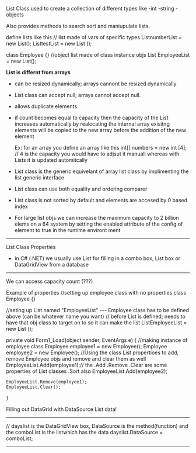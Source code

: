 List Class
used to create a collection of different types like
-int
-string
-objects

Also provides methods to search  sort and maniupulate lists.

define lists like this
// list made of vars of specific types
List<int>numberList = new List<int>();
List<string>testList = new List <string>();

class Employee
{}
//object list made of class instance objs
List <Employee> EmployeeList = new List<Employee>();


**List is differnt from arrays**
- can be resized dynamically; arrays cannont be resized dynamically
- List class can accept null; arrays cannot accept null.
- allows duplicate elements
- if count becomes equal to capacity then the capacity of the
  List increases automatically by realocating the internal array
  exisitng elements will be copied to the new array before the addition of the new element 

  Ex: for an array you define an array like this int[] numbers = new int [4]; // 4 is the capacity 
  you would have to adjsut it manuall whereas with Lists it is updated automitcally


- List class is the generic equivelant of array list class by implimenting the list generic interface

- List class can use both equality and ordering comparer 
- List class is not sorted by default and elements are accesed by
  0 based index

- For large list objs we can increase the maximum capacity to 2 billion elems on a 64 system
  by setting the enabled attribute of the config of element to true in the runtime environt ment

------------------------------------------------------------------------------------------------


List Class Properties
- in C# (.NET) we usually use List for filling in a combo box, List box or DataGridView from a database
------------------------------------------------------------------------------------------------

We can access capacity count (???)

Example of properties
//setting up employee class with no properties
class Employee
{}

//seting up List named "EmployeeList" --- Employee class has to be defined above (can be whatever name you want)
// before List is defined; needs to have that obj class to target on to so it can make the list 
List<Employee>EmployeeList = new List <Employee>();

private void Form1_Load(object sender, EventArgs e)
{
    //making instance of employee class
    Employee employee1 = new Employee();
    Employee employee2 = new Employee();
    //Using the class List propertioes to add, remove Employee objs and remove and clear them as well
    EmployeeList.Add(employee1);// the .Add .Remove .Clear are some properties of List classes .Sort also 
    EmployeeList.Add(employee2);

    EmployeeList.Remove(employee1);
    EmployeeList.Clear();

}




Filling out DataGrid with DataSource List data!

------------------------------------
// dayslist is the DataGridView box, DataSource is the method(function) and the comboList is the listwhich has the data
dayslist.DataSource = comboList;

------------------------------------

